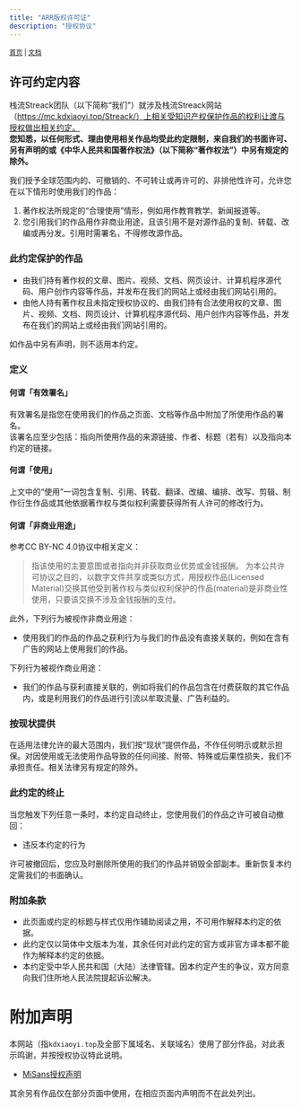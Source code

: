 ```yaml
---
title: "ARR版权许可证"
description: "授权协议"
---
```

<small id="old_menu"><a href="/Streack/">首页</a> | <a href="/Streack/doc/">文档</a></small>

## 许可约定内容
栈流Streack团队（以下简称“我们”）就涉及栈流Streack网站（https://mc.kdxiaoyi.top/Streack/）上相关受知识产权保护作品的权利让渡与授权做出相关约定。<br>
**您知悉，以任何形式、理由使用相关作品均受此约定限制，来自我们的书面许可、另有声明的或《中华人民共和国著作权法》（以下简称“著作权法”）中另有规定的除外。**

我们授予全球范围内的、可撤销的、不可转让或再许可的、非排他性许可，允许您在以下情形时使用我们的作品：

1. 著作权法所规定的“合理使用”情形，例如用作教育教学、新闻报道等。
2. 您引用我们的作品用作非商业用途，且该引用不是对源作品的复制、转载、改编或再分发。引用时需署名，不得修改源作品。

### 此约定保护的作品

* 由我们持有著作权的文章、图片、视频、文档、网页设计、计算机程序源代码、用户创作内容等作品，并发布在我们的网站上或经由我们网站引用的。
* 由他人持有著作权且未指定授权协议的、由我们持有合法使用权的文章、图片、视频、文档、网页设计、计算机程序源代码、用户创作内容等作品，并发布在我们的网站上或经由我们网站引用的。

如作品中另有声明，则不适用本约定。

### 定义
#### 何谓「有效署名」
有效署名是指您在使用我们的作品之页面、文档等作品中附加了所使用作品的署名。<br>
该署名应至少包括：指向所使用作品的来源链接、作者、标题（若有）以及指向本约定的链接。

#### 何谓「使用」
上文中的“使用”一词包含复制、引用、转载、翻译、改编、编排、改写、剪辑、制作衍生作品或其他依据著作权与类似权利需要获得所有人许可的修改行为。<br>

#### 何谓「非商业用途」
参考CC BY-NC 4.0协议中相关定义：

> 指该使用的主要意图或者指向并非获取商业优势或金钱报酬。
> 为本公共许可协议之目的，以数字文件共享或类似方式，用授权作品(Licensed Material)交换其他受到著作权与类似权利保护的作品(material)是非商业性使用，只要该交换不涉及金钱报酬的支付。

此外，下列行为被视作非商业用途：

* 使用我们的作品的作品之获利行为与我们的作品没有直接关联的，例如在含有广告的网站上使用我们的作品。

下列行为被视作商业用途：

* 我们的作品与获利直接关联的，例如将我们的作品包含在付费获取的其它作品内，或是利用我们的作品进行引流以牟取流量、广告利益的。

### 按现状提供

在适用法律允许的最大范围内，我们按“现状”提供作品，不作任何明示或默示担保。对因使用或无法使用作品导致的任何间接、附带、特殊或后果性损失，我们不承担责任。相关法律另有规定的除外。

### 此约定的终止
当您触发下列任意一条时，本约定自动终止，您使用我们的作品之许可被自动撤回：

* 违反本约定的行为

许可被撤回后，您应及时删除所使用的我们的作品并销毁全部副本。重新恢复本约定需我们的书面确认。

### 附加条款

* 此页面或约定的标题与样式仅用作辅助阅读之用，不可用作解释本约定的依据。
* 此约定仅以简体中文版本为准，其余任何对此约定的官方或非官方译本都不能作为解释本约定的依据。
* 本约定受中华人民共和国（大陆）法律管辖。因本约定产生的争议，双方同意向我们住所地人民法院提起诉讼解决。

# 附加声明
本网站（指`kdxiaoyi.top`及全部下属域名、关联域名）使用了部分作品，对此表示鸣谢，并按授权协议特此说明。

- [MiSans授权声明](https://hyperos.mi.com/font/download)

其余另有作品仅在部分页面中使用，在相应页面内声明而不在此处列出。

<script src="https://rs.kdxiaoyi.top/res/scripts/js/sober@1.0.6.min.js"></script><script src="https://mc.kdxiaoyi.top/Streack/_page/js/pmd.js"></script><script src="https://rs.kdxiaoyi.top/res/scripts/js/pmd-reRender.min.js"></script>